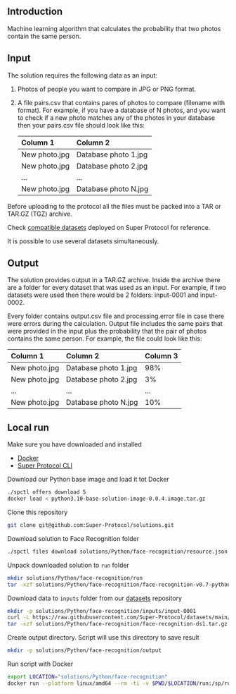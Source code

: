 ## Introduction

Machine learning algorithm that calculates the probability that two photos contain the same person.

## Input

The solution requires the following data as an input:

1. Photos of people you want to compare in JPG or PNG format.
2. A file pairs.csv that contains pares of photos to compare (filename with format). For example, if you have a database of N photos, and you want to check if a new photo matches any of the photos in your database then your pairs.csv file should look like this:

   | Column 1      | Column 2             |
   | :------------ | :------------------- |
   | New photo.jpg | Database photo 1.jpg |
   | New photo.jpg | Database photo 2.jpg |
   | ...           | ...                  |
   | New photo.jpg | Database photo N.jpg |

Before uploading to the protocol all the files must be packed into a TAR or TAR.GZ (TGZ) archive.

Check [compatible datasets](https://github.com/Super-Protocol/datasets/tree/main/Face%20Recognition%20Datasets) deployed on Super Protocol for reference.

It is possible to use several datasets simultaneously.

## Output

The solution provides output in a TAR.GZ archive. Inside the archive there are a folder for every dataset that was used as an input. For example, if two datasets were used then there would be 2 folders: input-0001 and input-0002.

Every folder contains output.csv file and processing.error file in case there were errors during the calculation. Output file includes the same pairs that were provided in the input plus the probability that the pair of photos contains the same person. For example, the file could look like this:

| Column 1      | Column 2             | Column 3 |
| :------------ | :------------------- | :------- |
| New photo.jpg | Database photo 1.jpg | 98%      |
| New photo.jpg | Database photo 2.jpg | 3%       |
| ...           | ...                  | ...      |
| New photo.jpg | Database photo N.jpg | 10%      |

## Local run

Make sure you have downloaded and installed

- [Docker](https://www.docker.com/products/docker-desktop/)
- [Super Protocol CLI](https://docs.superprotocol.com/developers/cli_guides/downloading)

Download our Python base image and load it tot Docker

```bash
./spctl offers download 5
docker load < python3.10-base-solution-image-0.0.4.image.tar.gz
```

Clone this repository

```bash
git clone git@github.com:Super-Protocol/solutions.git
```

Download solution to Face Recognition folder

```bash
./spctl files download solutions/Python/face-recognition/resource.json solutions/Python/face-recognition
```

Unpack downloaded solution to `run` folder

```bash
mkdir solutions/Python/face-recognition/run
tar -xzf solutions/Python/face-recognition/face-recognition-v0.7-python3.10-base.tar.gz -C solutions/Python/face-recognition/run
```

Download data to `inputs` folder from our [datasets](https://github.com/Super-Protocol/datasets) repository

```bash
mkdir -p solutions/Python/face-recognition/inputs/input-0001
curl -L https://raw.githubusercontent.com/Super-Protocol/datasets/main/Face%20Recognition%20Datasets/face-recognition-ds1.tar.gz -o solutions/Python/face-recognition/face-recognition-ds1.tar.gz
tar -xzf solutions/Python/face-recognition/face-recognition-ds1.tar.gz -C solutions/Python/face-recognition/inputs/input-0001
```

Create output directory. Script will use this directory to save result

```bash
mkdir -p solutions/Python/face-recognition/output
```

Run script with Docker

```bash
export LOCATION="solutions/Python/face-recognition"
docker run --platform linux/amd64 --rm -ti -v $PWD/$LOCATION/run:/sp/run -v $PWD/$LOCATION/inputs:/sp/inputs -v $PWD/$LOCATION/output:/sp/output  -e PYTHONPATH="${PYTHONPATH}:/sp/run/pypi/lib/python3.10/site-packages" --entrypoint /usr/bin/python3 -w /sp/run gsc-python3.10-base-solution:latest entrypoint.py
```
